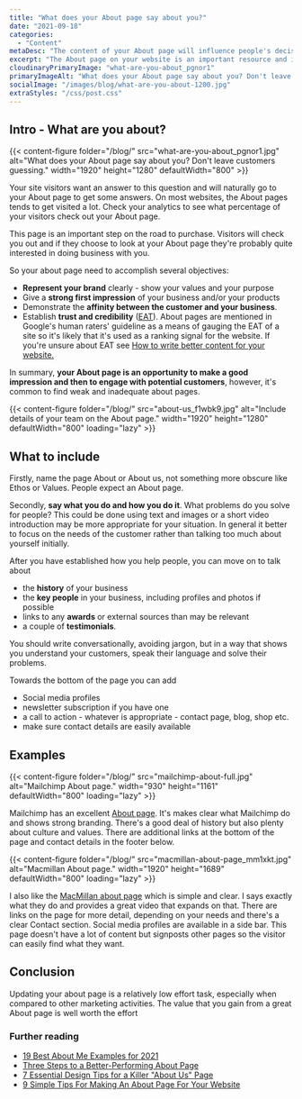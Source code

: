 ```yaml
---
title: "What does your About page say about you?"
date: "2021-09-18"
categories:
  - "Content"
metaDesc: "The content of your About page will influence people's decision about whether to do business with you. Here are some tips about making a better About page."
excerpt: "The About page on your website is an important resource and it will influence people's decision about whether to do business with you - or not. The pages needs to give a strong first impression of your business, establish your brand, show how you can help the visitor as well as establish trust and credibility. That's a lot to accomplish but the value you gain from having a great About page can be considerable. There are more details and some examples of good About pages in the article."
cloudinaryPrimaryImage: "what-are-you-about_pgnor1"
primaryImageAlt: "What does your About page say about you? Don't leave customers guessing. Find out how to create a great About page."
socialImage: "/images/blog/what-are-you-about-1200.jpg"
extraStyles: "/css/post.css"
---
```


## Intro - What are you about?

{{< content-figure folder="/blog/"
src="what-are-you-about_pgnor1.jpg"
alt="What does your About page say about you? Don't leave customers guessing."
width="1920" height="1280" defaultWidth="800" >}}

Your site visitors want an answer to this question and will naturally go to your About page to get some answers. On most websites, the About pages tends to get visited a lot. Check your analytics to see what percentage of your visitors check out your About page.

This page is an important step on the road to purchase. Visitors will check you out and if they choose to look at your About page they're probably quite interested in doing business with you.

So your about page need to accomplish several objectives:

- **Represent your brand** clearly - show your values and your purpose
- Give a **strong first impression** of your business and/or your products
- Demonstrate the **affinity between the customer and your business**.
- Establish **trust and credibility** ([EAT](https://www.attractmore.uk/blog/write-better-website-content/)). About pages are mentioned in Google's human raters' guideline as a means of gauging the EAT of a site so it's likely that it's used as a ranking signal for the website. If you're unsure about EAT see [How to write better content for your website.](https://www.attractmore.uk/blog/write-better-website-content/)

In summary, **your About page is an opportunity to make a good impression and then to engage with potential customers**, however, it's common to find weak and inadequate about pages.

{{< content-figure folder="/blog/"
src="about-us_f1wbk9.jpg"
alt="Include details of your team on the About page."
width="1920" height="1280" defaultWidth="800"
loading="lazy" >}}

## What to include

Firstly, name the page About or About us, not something more obscure like Ethos or Values. People expect an About page.

Secondly, **say what you do and how you do it**. What problems do you solve for people? This could be done using text and images or a short video introduction may be more appropriate for your situation. In general it better to focus on the needs of the customer rather than talking too much about yourself initially.

After you have established how you help people, you can move on to talk about

- the **history** of your business
- the **key people** in your business, including profiles and photos if possible
- links to any **awards** or external sources than may be relevant
- a couple of **testimonials**.

You should write conversationally, avoiding jargon, but in a way that shows you understand your customers, speak their language and solve their problems.

Towards the bottom of the page you can add

- Social media profiles
- newsletter subscription if you have one
- a call to action - whatever is appropriate - contact page, blog, shop etc.
- make sure contact details are easily available

## Examples

{{< content-figure folder="/blog/"
src="mailchimp-about-full.jpg"
alt="Mailchimp About page."
width="930" height="1161" defaultWidth="800"
loading="lazy" >}}

Mailchimp has an excellent [About page](https://mailchimp.com/about/). It's makes clear what Mailchimp do and shows strong branding. There's a good deal of history but also plenty about culture and values. There are additional links at the bottom of the page and contact details in the footer below.

{{< content-figure folder="/blog/"
src="macmillan-about-page_mm1xkt.jpg"
alt="Macmillan About page."
width="1920" height="1689" defaultWidth="800"
loading="lazy" >}}

I also like the [MacMillan about page](https://www.macmillan.org.uk/about-us) which is simple and clear. I says exactly what they do and provides a great video that expands on that. There are links on the page for more detail, depending on your needs and there's a clear Contact section. Social media profiles are available in a side bar. This page doesn't have a lot of content but signposts other pages so the visitor can easily find what they want.

## Conclusion

Updating your about page is a relatively low effort task, especially when compared to other marketing activities. The value that you gain from a great About page is well worth the effort

### Further reading

- [19 Best About Me Examples for 2021](https://weblium.com/blog/how-to-write-killing-about-page-12-best-about-us-about-me-page-examples/)
- [Three Steps to a Better-Performing About Page](https://moz.com/blog/better-about-page)
- [7 Essential Design Tips for a Killer "About Us" Page](https://www.webdesignerdepot.com/2021/08/7-essential-design-tips-for-a-killer-about-us-page/)
- [9 Simple Tips For Making An About Page For Your Website](https://moz.com/blog/9-simple-tips-for-making-an-about-us-page-that-works-for-your-brand)
